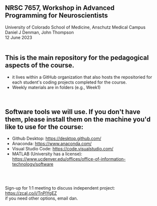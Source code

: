 ## NRSC 7657, Workshop in Advanced Programming for Neuroscientists
University of Colorado School of Medicine, Anschutz Medical Campus<br>
Daniel J Denman, John Thompson<br>
12 June 2023<br>
<br>

## This is the main repository for the pedagogical aspects of the course. 
- it lives within a GitHub organization that also hosts the repositoried for each student's coding projects completed for the course. <br>
- Weekly materials are in folders (e.g., Week1) 
<br>

## Software tools we will use. If you don't have them, please install them on the machine you'd like to use for the course:
- Github Desktop: https://desktop.github.com/
- Anaconda: https://www.anaconda.com/
- Visual Studio Code: https://code.visualstudio.com/
- MATLAB (University has a license): https://www.ucdenver.edu/offices/office-of-information-technology/software
<br>
<br>

Sign-up for 1:1 meeting to discuss independent project:<br>
https://zcal.co/i/TnPlYgEZ<br>
if you need other options, email dan.


